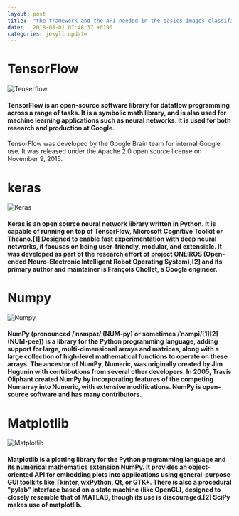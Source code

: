 ```yaml
---
layout: post
title:  "the framework and the API needed in the basics images classification"
date:   2018-08-01 07:48:37 +0100
categories: jekyll update
---
```

 
# **TensorFlow**

 ![Tenserflow][logoT]

[logoT]: https://chabbiyosr.github.io/images/post1/ai.png

#### TensorFlow is an open-source software library for dataflow programming across a range of tasks. It is a symbolic math library, and is also used for machine learning applications such as neural networks. It is used for both research and production at Google.
TensorFlow was developed by the Google Brain team for internal Google use. It was released under the Apache 2.0 open source license on November 9, 2015.

# **keras**

![Keras][logoK]

[logoK]: ttps://chabbiyosr.github.io/images/post1/Keras.jpg

#### Keras is an open source neural network library written in Python. It is capable of running on top of TensorFlow, Microsoft Cognitive Toolkit or Theano.[1] Designed to enable fast experimentation with deep neural networks, it focuses on being user-friendly, modular, and extensible. It was developed as part of the research effort of project ONEIROS (Open-ended Neuro-Electronic Intelligent Robot Operating System),[2] and its primary author and maintainer is François Chollet, a Google engineer. 

# **Numpy**

![Numpy][logoN]

[logoN]: https://chabbiyosr.github.io/images/post1/NumPy.png

#### NumPy (pronounced /ˈnʌmpaɪ/ (NUM-py) or sometimes /ˈnʌmpi/[1][2] (NUM-pee)) is a library for the Python programming language, adding support for large, multi-dimensional arrays and matrices, along with a large collection of high-level mathematical functions to operate on these arrays. The ancestor of NumPy, Numeric, was originally created by Jim Hugunin with contributions from several other developers. In 2005, Travis Oliphant created NumPy by incorporating features of the competing Numarray into Numeric, with extensive modifications. NumPy is open-source software and has many contributors.


# **Matplotlib**

![Matplotlib][logoM]

[logoM]: https://chabbiyosr.github.io/images/post1/Mpl.png

#### Matplotlib is a plotting library for the Python programming language and its numerical mathematics extension NumPy. It provides an object-oriented API for embedding plots into applications using general-purpose GUI toolkits like Tkinter, wxPython, Qt, or GTK+. There is also a procedural "pylab" interface based on a state machine (like OpenGL), designed to closely resemble that of MATLAB, though its use is discouraged.[2] SciPy makes use of matplotlib.
